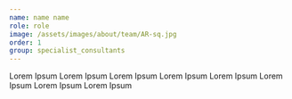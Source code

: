 ```yaml
---
name: name name
role: role
image: /assets/images/about/team/AR-sq.jpg
order: 1
group: specialist_consultants
---
```


Lorem Ipsum Lorem Ipsum Lorem Ipsum Lorem Ipsum Lorem Ipsum Lorem Ipsum Lorem Ipsum Lorem Ipsum 
